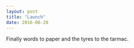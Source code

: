 ```yaml
---
layout: post
title: "Launch"
date: 2016-06-20
---
```

Finally words to paper and the tyres to the tarmac. 
